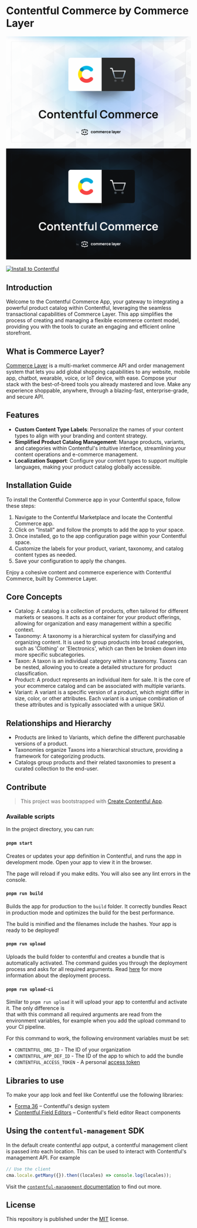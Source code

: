 # Contentful Commerce by Commerce Layer

![Contentful Commerce by Commerce Layer](/public/assets//header-light.png#gh-light-mode-only)
![Contentful Commerce by Commerce Layer](/public/assets//header-dark.png#gh-dark-mode-only)

[![Install to Contentful](https://www.ctfstatic.com/button/install-small.svg)](https://app.contentful.com/deeplink?link=apps&id=5AuHBmPgmRNIwuxHhVu9PD&referrer=commercelayer)

## Introduction

Welcome to the Contentful Commerce App, your gateway to integrating a powerful product catalog within Contentful, leveraging the seamless transactional capabilities of Commerce Layer. This app simplifies the process of creating and managing a flexible ecommerce content model, providing you with the tools to curate an engaging and efficient online storefront.

## What is Commerce Layer?

[Commerce Layer](https://commercelayer.io) is a multi-market commerce API and order management system that lets you add global shopping capabilities to any website, mobile app, chatbot, wearable, voice, or IoT device, with ease. Compose your stack with the best-of-breed tools you already mastered and love. Make any experience shoppable, anywhere, through a blazing-fast, enterprise-grade, and secure API.

## Features

- **Custom Content Type Labels**: Personalize the names of your content types to align with your branding and content strategy.
- **Simplified Product Catalog Management**: Manage products, variants, and categories within Contentful's intuitive interface, streamlining your content operations and e-commerce management.
- **Localization Support**: Configure your content types to support multiple languages, making your product catalog globally accessible.

## Installation Guide

To install the Contentful Commerce app in your Contentful space, follow these steps:

1. Navigate to the Contentful Marketplace and locate the Contentful Commerce app.
2. Click on "Install" and follow the prompts to add the app to your space.
3. Once installed, go to the app configuration page within your Contentful space.
4. Customize the labels for your product, variant, taxonomy, and catalog content types as needed.
5. Save your configuration to apply the changes.

Enjoy a cohesive content and commerce experience with Contentful Commerce, built by Commerce Layer.

## Core Concepts

- Catalog: A catalog is a collection of products, often tailored for different markets or seasons. It acts as a container for your product offerings, allowing for organization and easy management within a specific context.
- Taxonomy: A taxonomy is a hierarchical system for classifying and organizing content. It is used to group products into broad categories, such as 'Clothing' or 'Electronics', which can then be broken down into more specific subcategories.
- Taxon: A taxon is an individual category within a taxonomy. Taxons can be nested, allowing you to create a detailed structure for product classification.
- Product: A product represents an individual item for sale. It is the core of your ecommerce catalog and can be associated with multiple variants.
- Variant: A variant is a specific version of a product, which might differ in size, color, or other attributes. Each variant is a unique combination of these attributes and is typically associated with a unique SKU.

## Relationships and Hierarchy

- Products are linked to Variants, which define the different purchasable versions of a product.
- Taxonomies organize Taxons into a hierarchical structure, providing a framework for categorizing products.
- Catalogs group products and their related taxonomies to present a curated collection to the end-user.

## Contribute

> This project was bootstrapped with [Create Contentful App](https://github.com/contentful/create-contentful-app).

### Available scripts

In the project directory, you can run:

#### `pnpm start`

Creates or updates your app definition in Contentful, and runs the app in development mode.
Open your app to view it in the browser.

The page will reload if you make edits.
You will also see any lint errors in the console.

#### `pnpm run build`

Builds the app for production to the `build` folder.
It correctly bundles React in production mode and optimizes the build for the best performance.

The build is minified and the filenames include the hashes.
Your app is ready to be deployed!

#### `pnpm run upload`

Uploads the build folder to contentful and creates a bundle that is automatically activated.
The command guides you through the deployment process and asks for all required arguments.
Read [here](https://www.contentful.com/developers/docs/extensibility/app-framework/create-contentful-app/#deploy-with-contentful) for more information about the deployment process.

#### `pnpm run upload-ci`

Similar to `pnpm run upload` it will upload your app to contentful and activate it. The only difference is  
that with this command all required arguments are read from the environment variables, for example when you add
the upload command to your CI pipeline.

For this command to work, the following environment variables must be set:

- `CONTENTFUL_ORG_ID` - The ID of your organization
- `CONTENTFUL_APP_DEF_ID` - The ID of the app to which to add the bundle
- `CONTENTFUL_ACCESS_TOKEN` - A personal [access token](https://www.contentful.com/developers/docs/references/content-management-api/#/reference/personal-access-tokens)

## Libraries to use

To make your app look and feel like Contentful use the following libraries:

- [Forma 36](https://f36.contentful.com/) – Contentful's design system
- [Contentful Field Editors](https://www.contentful.com/developers/docs/extensibility/field-editors/) – Contentful's field editor React components

## Using the `contentful-management` SDK

In the default create contentful app output, a contentful management client is
passed into each location. This can be used to interact with Contentful's
management API. For example

```js
// Use the client
cma.locale.getMany({}).then((locales) => console.log(locales));
```

Visit the [`contentful-management` documentation](https://www.contentful.com/developers/docs/extensibility/app-framework/sdk/#using-the-contentful-management-library)
to find out more.

## License

This repository is published under the [MIT](LICENSE) license.
